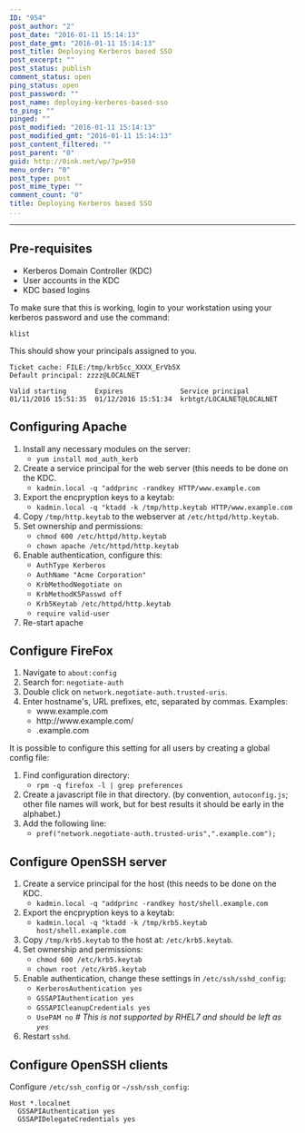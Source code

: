 ```yaml
---
ID: "954"
post_author: "2"
post_date: "2016-01-11 15:14:13"
post_date_gmt: "2016-01-11 15:14:13"
post_title: Deploying Kerberos based SSO
post_excerpt: ""
post_status: publish
comment_status: open
ping_status: open
post_password: ""
post_name: deploying-kerberos-based-sso
to_ping: ""
pinged: ""
post_modified: "2016-01-11 15:14:13"
post_modified_gmt: "2016-01-11 15:14:13"
post_content_filtered: ""
post_parent: "0"
guid: http://0ink.net/wp/?p=950
menu_order: "0"
post_type: post
post_mime_type: ""
comment_count: "0"
title: Deploying Kerberos based SSO
...
```

---

<h2>Pre-requisites</h2>

<ul>
<li>Kerberos Domain Controller (KDC)</li>
<li>User accounts in the KDC</li>
<li>KDC based logins</li>
</ul>

To make sure that this is working, login to your workstation using
your kerberos password and use the command:

<pre><code>klist
</code></pre>

This should show your principals assigned to you.

<pre><code>Ticket cache: FILE:/tmp/krb5cc_XXXX_ErVb5X
Default principal: zzzz@LOCALNET

Valid starting       Expires              Service principal
01/11/2016 15:51:35  01/12/2016 15:51:34  krbtgt/LOCALNET@LOCALNET
</code></pre>

<h2>Configuring Apache</h2>

<ol>
<li>Install any necessary modules on the server:

<ul>
<li><code>yum install mod_auth_kerb</code></li>
</ul></li>
<li>Create a service principal for the web server (this needs to be
done on the KDC.

<ul>
<li><code>kadmin.local -q "addprinc -randkey HTTP/www.example.com</code></li>
</ul></li>
<li>Export the encpryption keys to a keytab:

<ul>
<li><code>kadmin.local -q "ktadd -k /tmp/http.keytab HTTP/www.example.com</code></li>
</ul></li>
<li>Copy <code>/tmp/http.keytab</code> to the webserver at
<code>/etc/httpd/http.keytab</code>.</li>
<li>Set ownership and permissions:

<ul>
<li><code>chmod 600 /etc/httpd/http.keytab</code></li>
<li><code>chown apache /etc/httpd/http.keytab</code></li>
</ul></li>
<li>Enable authentication, configure this:

<ul>
<li><code>AuthType Kerberos</code></li>
<li><code>AuthName "Acme Corporation"</code></li>
<li><code>KrbMethodNegotiate on</code></li>
<li><code>KrbMethodK5Passwd off</code></li>
<li><code>Krb5Keytab /etc/httpd/http.keytab</code></li>
<li><code>require valid-user</code></li>
</ul></li>
<li>Re-start apache</li>
</ol>

<h2>Configure FireFox</h2>

<ol>
<li>Navigate to <code>about:config</code></li>
<li>Search for: <code>negotiate-auth</code></li>
<li>Double click on <code>network.negotiate-auth.trusted-uris</code>.</li>
<li>Enter hostname's, URL prefixes, etc, separated by commas.
Examples:

<ul>
<li>www.example.com</li>
<li>http://www.example.com/</li>
<li>.example.com</li>
</ul></li>
</ol>

It is possible to configure this setting for all users by creating a global config file:

<ol>
<li>Find configuration directory:

<ul>
<li><code>rpm -q firefox -l | grep preferences</code></li>
</ul></li>
<li>Create a javascript file in that directory.  (by convention, <code>autoconfig.js</code>; other
file names will work, but for best results it should be early in the alphabet.)</li>
<li>Add the following line:

<ul>
<li><code>pref("network.negotiate-auth.trusted-uris",".example.com");</code></li>
</ul></li>
</ol>

<h2>Configure OpenSSH server</h2>

<ol>
<li>Create a service principal for the host (this needs to be
done on the KDC.

<ul>
<li><code>kadmin.local -q "addprinc -randkey host/shell.example.com</code></li>
</ul></li>
<li>Export the encpryption keys to a keytab:

<ul>
<li><code>kadmin.local -q "ktadd -k /tmp/krb5.keytab host/shell.example.com</code></li>
</ul></li>
<li>Copy <code>/tmp/krb5.keytab</code> to the host at:
<code>/etc/krb5.keytab</code>.</li>
<li>Set ownership and permissions:

<ul>
<li><code>chmod 600 /etc/krb5.keytab</code></li>
<li><code>chown root /etc/krb5.keytab</code></li>
</ul></li>
<li>Enable authentication, change these settings in
<code>/etc/ssh/sshd_config</code>:

<ul>
<li><code>KerberosAuthentication yes</code></li>
<li><code>GSSAPIAuthentication yes</code></li>
<li><code>GSSAPICleanupCredentials yes</code></li>
<li><code>UsePAM no</code> <em># This is not supported by RHEL7 and should be left as <code>yes</code></em></li>
</ul></li>
<li>Restart <code>sshd</code>.</li>
</ol>

<h2>Configure OpenSSH clients</h2>

Configure <code>/etc/ssh_config</code> or <code>~/ssh/ssh_config</code>:

<pre><code>Host *.localnet
  GSSAPIAuthentication yes
  GSSAPIDelegateCredentials yes
</code></pre>
